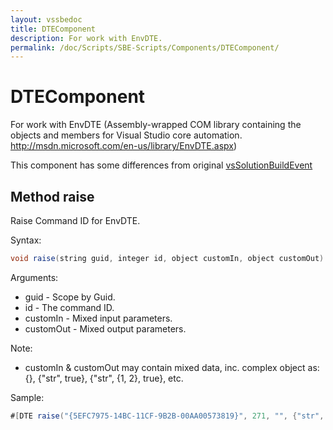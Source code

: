 ```yaml
---
layout: vssbedoc
title: DTEComponent
description: For work with EnvDTE.
permalink: /doc/Scripts/SBE-Scripts/Components/DTEComponent/
---
```


# DTEComponent

For work with EnvDTE (Assembly-wrapped COM library containing the objects and members for Visual Studio core automation. http://msdn.microsoft.com/en-us/library/EnvDTE.aspx)

This component has some differences from original [vsSolutionBuildEvent](http://vssbe.r-eg.net/doc/Scripts/SBE-Scripts/Components/DTEComponent/)

## Method raise

Raise Command ID for EnvDTE.

Syntax:

```java
void raise(string guid, integer id, object customIn, object customOut)
```

Arguments:

* guid - Scope by Guid.
* id - The command ID.
* customIn - Mixed input parameters.
* customOut - Mixed output parameters.

Note:

* customIn & customOut may contain mixed data, inc. complex object as: {}, {"str", true}, {"str", {1, 2}, true}, etc.

Sample:

```java
#[DTE raise("{5EFC7975-14BC-11CF-9B2B-00AA00573819}", 271, "", {"str", {1, 'y', {-12.457f}}, true})]
```